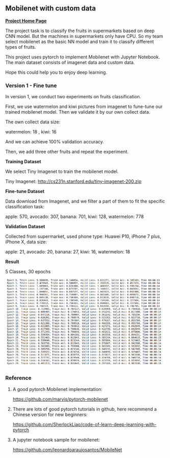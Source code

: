 ## Mobilenet with custom data

[**Project Home Page**](https://github.com/luoqiaoyang/Mobilenet-CustomData)

The project task is to classify the fruits in supermarkets based on deep CNN model. But the machines in supermarkets only have CPU. So my team select mobilenet as the basic NN model and train it to classify different types of fruits.

This project uses pytorch to implement Mobilenet with Jupyter Notebook. The main dataset consists of imagenet data and custom data. 

Hope this could help you to enjoy deep learning.

### Version 1 - Fine tune

In version 1, we conduct two experiments on fruits classification.

First, we use watermelon and kiwi pictures from imagenet to fune-tune our trained mobilenet model. Then we validate it by our own collect data. 

The own collect data size:

watermelon: 18 , kiwi: 16

And we can achieve 100% validation accuracy.

Then, we add three other fruits and repeat the experiment.

**Training Dataset**

We select Tiny Imagenet to train the mobilenet model.

Tiny Imagenet: http://cs231n.stanford.edu/tiny-imagenet-200.zip

**Fine-tune Dataset**

Data download from Imagenet, and we filter a part of them to fit the specific classification task:

apple: 570, avocado: 307, banana: 701, kiwi: 128, watermelon: 778

**Validation Dataset**

Collected from supermarket, used phone type: Huawei P10, iPhone 7 plus, iPhone X, data size:

apple: 21, avocado: 20, banana: 27, kiwi: 16, watermelon: 18

**Result**

5 Classes, 30 epochs

![cc_30](https://github.com/luoqiaoyang/Mobilenet-CustomData/raw/master/acc_30e.png)

### Reference

1. A good pytorch Mobilenet implementation:

   https://github.com/marvis/pytorch-mobilenet

2. There are lots of good pytorch tutorials in github, here recommend a Chinese version for new beginners:

   https://github.com/SherlockLiao/code-of-learn-deep-learning-with-pytorch

3. A jupyter notebook sample for mobilenet:

   https://github.com/leonardoaraujosantos/MobileNet